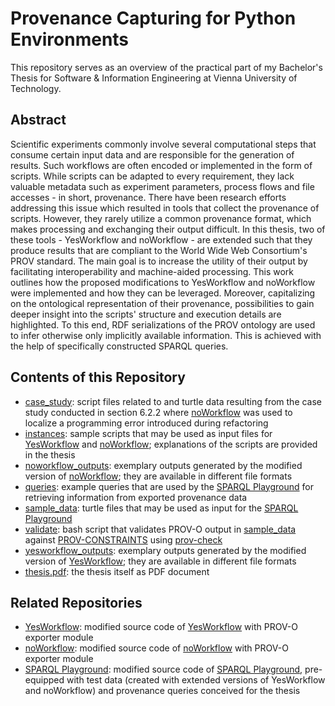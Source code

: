 # Provenance Capturing for Python Environments

This repository serves as an overview of the practical part of my Bachelor's Thesis for Software & Information Engineering at Vienna University of Technology.

## Abstract

Scientific experiments commonly involve several computational steps that consume certain input data and are responsible for the generation of results.
Such workflows are often encoded or implemented in the form of scripts.
While scripts can be adapted to every requirement, they lack valuable metadata such as experiment parameters, process flows and file accesses - in short, provenance.
There have been research efforts addressing this issue which resulted in tools that collect the provenance of scripts.
However, they rarely utilize a common provenance format, which makes processing and exchanging their output difficult.
In this thesis, two of these tools - YesWorkflow and noWorkflow - are extended such that they produce results that are compliant to the World Wide Web Consortium's PROV standard.
The main goal is to increase the utility of their output by facilitating interoperability and machine-aided processing.
This work outlines how the proposed modifications to YesWorkflow and noWorkflow were implemented and how they can be leveraged.
Moreover, capitalizing on the ontological representation of their provenance, possibilities to gain deeper insight into the scripts' structure and execution details are highlighted.
To this end, RDF serializations of the PROV ontology are used to infer otherwise only implicitly available information.
This is achieved with the help of specifically constructed SPARQL queries.

## Contents of this Repository

- [case_study](case_study): script files related to and turtle data resulting from the case study conducted in section 6.2.2 where [noWorkflow](https://github.com/raffaelfoidl/noworkflow) was used to localize a programming error introduced during refactoring
- [instances](instances): sample scripts that may be used as input files for [YesWorkflow](https://github.com/raffaelfoidl/yw-prototypes) and [noWorkflow](https://github.com/raffaelfoidl/noworkflow); explanations of the scripts are provided in the thesis
- [noworkflow_outputs](noworkflow_outputs): exemplary outputs generated by the modified version of [noWorkflow](https://github.com/raffaelfoidl/noworkflow); they are available in different file formats
- [queries](queries): example queries that are used by the [SPARQL Playground](https://github.com/raffaelfoidl/sparql-playground) for retrieving information from exported provenance data
- [sample_data](sample_data): turtle files that may be used as input for the [SPARQL Playground](https://github.com/raffaelfoidl/sparql-playground)
- [validate](validate): bash script that validates PROV-O output in [sample_data](sample_data) against [PROV-CONSTRAINTS](https://www.w3.org/TR/prov-constraints/) using [prov-check](https://github.com/pgroth/prov-check)
- [yesworkflow_outputs](yesworkflow_outputs): exemplary outputs generated by the modified version of [YesWorkflow](https://github.com/raffaelfoidl/yw-prototypes); they are available in different file formats
- [thesis.pdf](thesis.pdf): the thesis itself as PDF document

## Related Repositories

- [YesWorkflow](https://github.com/raffaelfoidl/yw-prototypes): modified source code of [YesWorkflow](https://github.com/yesworkflow-org/yw-prototypes) with PROV-O exporter module
- [noWorkflow](https://github.com/raffaelfoidl/noworkflow): modified source code of [noWorkflow](https://github.com/gems-uff/noworkflow) with PROV-O exporter module
- [SPARQL Playground](https://github.com/raffaelfoidl/sparql-playground): modified source code of [SPARQL Playground](https://github.com/calipho-sib/sparql-playground), pre-equipped with test data (created with extended versions of YesWorkflow and noWorkflow) and provenance queries conceived for the thesis
